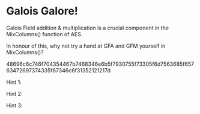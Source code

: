 # Galois Galore!

Galois Field addition & multiplication is a crucial component in the MixColumns() function of AES.

In honour of this, why not try a hand at GFA and GFM yourself in MixColumns()?

48696c6c746f704354467b7468346e6b5f7930755f73305f6d7563685f65763472697374335f67346c6f31352121217d

Hint 1:

Hint 2:

Hint 3:
